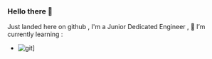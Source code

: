 ### Hello there 👋
Just landed here on github , I'm a Junior Dedicated Engineer ,
🌱 I’m currently learning :
- ![git](https://simpleicons.org/icons/git.svg/GIT-000000?style=for-the-badge&logo=git&logoColor=f05135)]
<!--
![github](https://img.shields.io/badge/GitHub-000000?style=for-the-badge&logo=GitHub&logoColor=white)]
**lo-yuta/lo-yuta** is a ✨ _special_ ✨ repository because its `README.md` (this file) appears on your GitHub profile.
Here are some ideas to get you started:
- 🔭 I’m currently working on ...
- 🌱 I’m currently learning ...
- 👯 I’m looking to collaborate on ...
- 🤔 I’m looking for help with ...
- 💬 Ask me about ...
- 📫 How to reach me: ...
- 😄 Pronouns: ...
- ⚡ Fun fact: ...
-->

